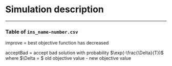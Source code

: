 # Simulation description

----
### Table of `ins_name-number.csv`
improve = best objective function has decreased


acceptBad = accept bad solution with probability $\exp(-\frac{\Delta}{T})$ where $\Delta = $ old objective value - new objective value




